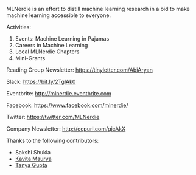 MLNerdie is an effort to distill machine learning research in a bid to make machine learning accessible to everyone.

Activities:
1. Events: Machine Learning in Pajamas 
2. Careers in Machine Learning
3. Local MLNerdie Chapters
4. Mini-Grants


Reading Group Newsletter: https://tinyletter.com/AbiAryan

Slack: https://bit.ly/2TglAk0

Eventbrite: http://mlnerdie.eventbrite.com

Facebook: https://www.facebook.com/mlnerdie/

Twitter: https://twitter.com/MLNerdie

Company Newsletter: http://eepurl.com/gicAkX




Thanks to the following contributors:
* Sakshi Shukla 
* [Kavita Maurya](https://github.com/Kavita309)
* [Tanya Gupta](https://github.com/Tanya16107)
